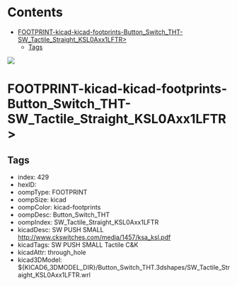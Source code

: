 



Contents
========

* [FOOTPRINT-kicad-kicad-footprints-Button_Switch_THT-SW_Tactile_Straight_KSL0Axx1LFTR>](#footprint-kicad-kicad-footprints-button_switch_tht-sw_tactile_straight_ksl0axx1lftr)
	* [Tags](#tags)
  
![][im]
# FOOTPRINT-kicad-kicad-footprints-Button_Switch_THT-SW_Tactile_Straight_KSL0Axx1LFTR>

## Tags

- index: 429
- hexID: 
- oompType: FOOTPRINT
- oompSize: kicad
- oompColor: kicad-footprints
- oompDesc: Button_Switch_THT
- oompIndex: SW_Tactile_Straight_KSL0Axx1LFTR
- kicadDesc: SW PUSH SMALL http://www.ckswitches.com/media/1457/ksa_ksl.pdf
- kicadTags: SW PUSH SMALL Tactile C&K
- kicadAttr: through_hole
- kicad3DModel: ${KICAD6_3DMODEL_DIR}/Button_Switch_THT.3dshapes/SW_Tactile_Straight_KSL0Axx1LFTR.wrl



[im]: image.png
